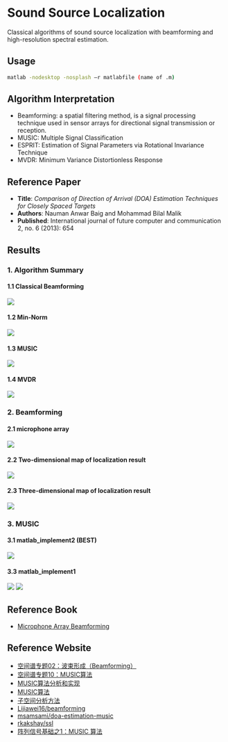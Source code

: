 # Sound Source Localization
Classical algorithms of sound source localization with beamforming and high-resolution spectral estimation.

## Usage
```bash
matlab -nodesktop -nosplash –r matlabfile (name of .m)
```

## Algorithm Interpretation
* Beamforming: a spatial filtering method, is a signal processing technique used in sensor arrays for directional signal transmission or reception.
* MUSIC: Multiple Signal Classification
* ESPRIT: Estimation of Signal Parameters via Rotational Invariance Technique
* MVDR: Minimum Variance Distortionless Response

## Reference Paper
* **Title**: *Comparison of Direction of Arrival (DOA) Estimation Techniques for Closely Spaced Targets*
* **Authors**: Nauman Anwar Baig and Mohammad Bilal Malik
* **Published**: International journal of future computer and communication 2, no. 6 (2013): 654


## Results
### 1. Algorithm Summary
#### 1.1 Classical Beamforming
![](MUSIC+ESPRIT+MVDR+MinNorm+Beamforming/beamforming.png)

#### 1.2 Min-Norm
![](MUSIC+ESPRIT+MVDR+MinNorm+Beamforming/Min-Norm.png)

#### 1.3 MUSIC
![](MUSIC+ESPRIT+MVDR+MinNorm+Beamforming/MUSIC.png)

#### 1.4 MVDR
![](MUSIC+ESPRIT+MVDR+MinNorm+Beamforming/MVDR.png)


### 2. Beamforming
#### 2.1 microphone array
![](Beamforming/array.png)

#### 2.2 Two-dimensional map of localization result
![](Beamforming/2d.png)

#### 2.3 Three-dimensional map of localization result
![](Beamforming/3d.png)


### 3. MUSIC
#### 3.1 matlab_implement2 (**BEST**)
![](MUSIC_implement2/result.png)

#### 3.3 matlab_implement1
![](MUSIC_implement1/music-1.png)
![](MUSIC_implement1/music-2.png)


## Reference Book
* [Microphone Array Beamforming](http://www.labbookpages.co.uk/audio/beamforming.html)

## Reference Website
* [空间谱专题02：波束形成（Beamforming）](https://www.cnblogs.com/xingshansi/p/7410846.html)
* [空间谱专题10：MUSIC算法](https://www.cnblogs.com/xingshansi/p/7553746.html)
* [MUSIC算法分析和实现](https://blog.csdn.net/zhuguorong11/article/details/70209070)
* [MUSIC算法](https://blog.csdn.net/Wilder_ting/article/details/79122885)
* [子空间分析方法](http://www.cnblogs.com/xingshansi/p/7554200.html)
* [Lijiawei16/beamforming](https://github.com/Lijiawei16/beamforming)
* [msamsami/doa-estimation-music](https://github.com/msamsami/doa-estimation-music)
* [rkakshay/ssl](https://github.com/rkakshay/ssl)
* [阵列信号基础之1：MUSIC 算法](https://blog.csdn.net/qq_23947237/article/details/82318222)

